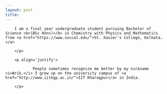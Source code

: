 ```yaml
---
layout: post
title: 
---
```

<head>
    <link rel="apple-touch-icon" sizes="180x180" href="/apple-touch-icon.png">
    <link rel="icon" type="image/png" sizes="32x32" href="/favicon-32x32.png">
    <link rel="icon" type="image/png" sizes="16x16" href="/favicon-16x16.png">
    <link rel="manifest" href="/site.webmanifest">
    <link rel="mask-icon" href="/safari-pinned-tab.svg" color="#5bbad5">
    <meta name="msapplication-TileColor" content="#da532c">
    <meta name="theme-color" content="#ffffff">
 </head>
  
<div>
        <p align='justify'>

        I am a final year undergraduate student pursuing Bachelor of Science <b>(BSc Hons)</b> in Chemistry with Physics and Mathematics from <a href="https://www.sxccal.edu/">St. Xavier's College, Kolkata.</a>
        
        </p>
        
        <p align='justify'>
        
                People sometimes recognize me better by my nickname <i>Wrik.</i> I grew up on the university campus of <a href="http://www.iitkgp.ac.in/">IIT Kharagpur</a> in India.
                
        </p>
</div>

<!-- ~

If still wondering why an aspiring scientist. Well,

Engineering: where the noble, semi-skilled laborers execute the vision of those who think and dream.

Engineer: The Oompa Loompas of Science.

[BAZINGA!](https://www.dictionary.com/e/slang/bazinga/) -->
